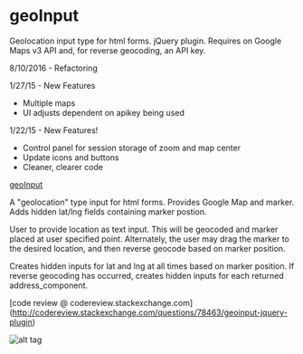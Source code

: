 # geoInput
Geolocation input type for html forms. jQuery plugin. Requires on Google Maps v3 API and, for reverse geocoding, an API key.

8/10/2016 - Refactoring

1/27/15 - New Features
* Multiple maps
* UI adjusts dependent on apikey being used

1/22/15 - New Features!
* Control panel for session storage of zoom and map center
* Update icons and buttons
* Cleaner, clearer code

[geoInput](http://dmgig.com/geoInput/)

A "geolocation" type input for html forms. Provides Google Map and marker. Adds hidden lat/lng fields containing marker postion.

User to provide location as text input. This will be geocoded and marker placed at user specified point. Alternately, the user may drag the marker to the desired location, and then reverse geocode based on marker position.

Creates hidden inputs for lat and lng at all times based on marker position. If reverse geocoding has occurred, creates hidden inputs for each returned address_component.

[code review @ codereview.stackexchange.com] (http://codereview.stackexchange.com/questions/78463/geoinput-jquery-plugin)

![alt tag](/geoInput.png)
